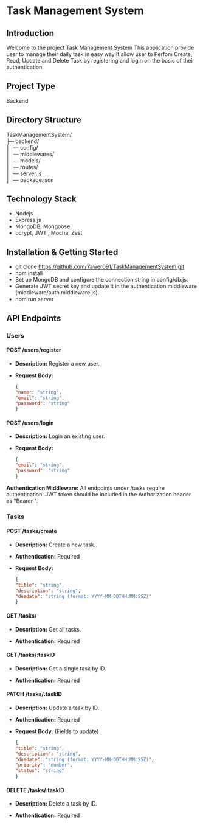 # Task Management System

## Introduction
  Welcome to the project Task Management System This application provide user to manage their daily task in easy way
  It allow user to Perfom Create, Read, Update and Delete Task by registering and login on the basic of their authentication.

## Project Type
   Backend

## Directory Structure
TaskManagementSystem/<br>
├─ backend/<br>
│  ├─ config/<br>
│  ├─ middlewares/<br>
│  ├─ models/<br>
│  ├─ routes/<br>
│  ├─ server.js<br>
│  └─ package.json<br>

## Technology Stack
- Nodejs
- Express.js
- MongoDB, Mongoose
- bcrypt, JWT , Mocha, Zest

## Installation & Getting Started
- git clone https://github.com/Yawer091/TaskManagementSystem.git
- npm install
- Set up MongoDB and configure the connection string in config/db.js.
- Generate JWT secret key and update it in the authentication middleware (middleware/auth.middleware.js).
- npm run server

## API Endpoints

### Users

#### POST /users/register

- **Description:** Register a new user.

- **Request Body:**
    ```json
    {
    "name": "string",
    "email": "string",
    "password": "string"
    }

#### POST /users/login

- **Description:** Login an existing user.

- **Request Body:**
  ```json
  {
  "email": "string",
  "password": "string"
  }


**Authentication Middleware:** All endpoints under /tasks require authentication. JWT token should be included in the Authorization header as "Bearer ".

### Tasks

#### POST /tasks/create

- **Description:** Create a new task.

- **Authentication:** Required

- **Request Body:**
  ```json
  {
  "title": "string",
  "description": "string",
  "duedate": "string (format: YYYY-MM-DDTHH:MM:SSZ)"
  }

#### GET /tasks/

- **Description:** Get all tasks.

- **Authentication:** Required

#### GET /tasks/:taskID

- **Description:** Get a single task by ID.

- **Authentication:** Required

#### PATCH /tasks/:taskID

- **Description:** Update a task by ID.

- **Authentication:** Required

- **Request Body:** (Fields to update)
  ```json
  {
  "title": "string",
  "description": "string",
  "duedate": "string (format: YYYY-MM-DDTHH:MM:SSZ)",
  "priority": "number",
  "status": "string"
  }

#### DELETE /tasks/:taskID

- **Description:** Delete a task by ID.

- **Authentication:** Required
